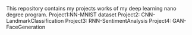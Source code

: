 This repository contains my projects works of my deep learning nano degree program.
Project1:NN-MNIST dataset
Project2: CNN-LandmarkClassification
Project3: RNN-SentimentAnalysis
Project4: GAN-FaceGeneration
